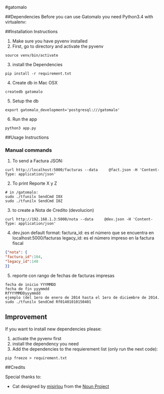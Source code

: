 #gatomalo

##Dependencies
Before you can use Gatomalo you need Python3.4 with virtualenv:


##Installation Instructions
1. Make sure you have pyvenv installed
2. First, go to directory and activate the pyvenv
```
source venv/bin/activate
```
3. install the Dependencies
```
pip install -r requirement.txt
```
4. Create db in Mac OSX
```
createdb gatomalo
```
5. Setup the db
```
export gatomalo_development='postgresql:///gatomalo'
```
6. Run the app
```
python3 app.py
```

##Usage Instructions
### Manual commands

1. To send a Factura JSON:
```
curl http://localhost:5000/facturas --data     @fact.json -H 'Content-Type: application/json'
```

2. To print Reporte X y Z
```
# in /gatomalo:
sudo ./tfunilx SendCmd I0X
sudo ./tfunilx SendCmd I0Z
```

3. to create a Nota de Credito (devolucion)
```
curl http://192.168.1.3:5000/nota --data     @dev.json -H 'Content-Type: application/json'
```

4. dev.json default format:
factura_id: es el número que se encuentra en localhost:5000/facturas
legacy_id: es el número impreso en la factura fiscal
```json
{"nota": {
"factura_id":104,
"legacy_id":140
}}
```
5. reporte con rango de fechas de facturas impresas
```
fecha de inicio YYYMMDD
fecha de fin yyymmdd
RfYYYMMDDyyymmdd
ejemplo (del 1ero de enero de 2014 hasta el 1ero de diciembre de 2014.
sudo ./tfunilx SendCmd Rf01401010150401
```
## Improvement
If you want to install new dependencies please:
1. activate the pyvenv first
2. install the dependency you need
3. Add the dependencies to the requierement list (only run the next code):
```
pip freeze > requirement.txt
```
##Credits

Special thanks to:
- Cat designed by <a href="http://www.thenounproject.com/misirlou">misirlou</a> from the <a href="http://www.thenounproject.com">Noun Project</a>
